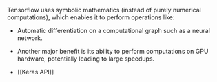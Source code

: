 Tensorflow uses symbolic mathematics (instead of purely numerical computations), which enables it to perform operations like:
- Automatic differentiation on a computational graph such as a neural network. 
- Another major benefit is its ability to perform computations on GPU hardware, potentially leading to large speedups. 

- [[Keras API]]
